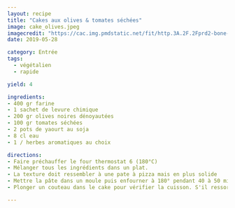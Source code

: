 ```yaml
---
layout: recipe
title: "Cakes aux olives & tomates séchées"
image: cake_olives.jpeg
imagecredit: "https://cac.img.pmdstatic.net/fit/http.3A.2F.2Fprd2-bone-image.2Es3-website-eu-west-1.2Eamazonaws.2Ecom.2Fcac.2F2018.2F09.2F25.2F300208cc-d401-406d-9909-2ff1ffd42511.2Ejpeg/748x372/quality/90/crop-from/center/cake-olives-tomates-sechees.jpeg"
date: 2019-05-28

category: Entrée
tags:
  - végétalien
  - rapide

yield: 4

ingredients:
- 400 gr farine
- 1 sachet de levure chimique
- 200 gr olives noires dénoyautées
- 100 gr tomates séchées
- 2 pots de yaourt au soja
- 8 cl eau
- 1 / herbes aromatiques au choix

directions:
- Faire préchauffer le four thermostat 6 (180°C)
- Mélanger tous les ingrédients dans un plat.
- La texture doit ressembler à une pate à pizza mais en plus solide
- Mettre la pâte dans un moule puis enfourner à 180° pendant 40 à 50 minutes
- Plonger un couteau dans le cake pour vérifier la cuisson. S'il ressort sans trace, le cake est prêt !!

---
```

